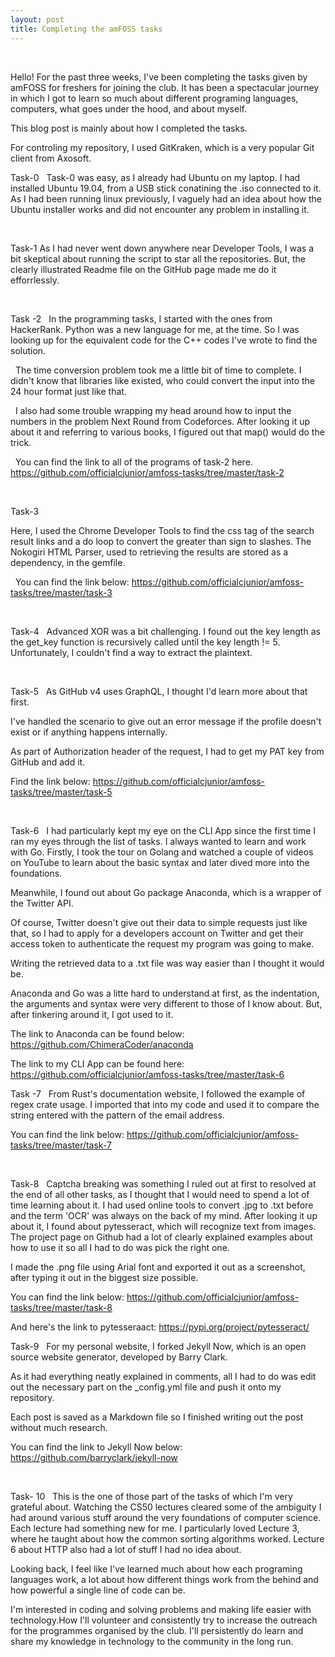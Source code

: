 ```yaml
---
layout: post 
title: Completing the amFOSS tasks
---
```

&nbsp;

Hello!
For the past three weeks, I've been completing the tasks given by amFOSS for freshers for joining the club. It has been a spectacular 
journey in which I got to learn so much about different programing languages, computers, what goes under the hood, and about myself. 
&nbsp;

This blog post is mainly about how I completed the tasks.
&nbsp;

For controling my repository, I used GitKraken, which is a very popular Git client from Axosoft.
&nbsp;

Task-0 &nbsp;
Task-0 was easy, as I already had Ubuntu on my laptop. I had installed Ubuntu 19.04, from a USB stick conatining the .iso connected to it.
As I had been running linux previously, I vaguely had an idea about how the Ubuntu installer works and did not encounter any problem in installing it.

&nbsp;

Task-1
As I had never went down anywhere near Developer Tools, I was a bit skeptical about running the script to star all the repositories. But, the clearly illustrated Readme file on the GitHub page made me do it efforrlessly.

&nbsp;

Task -2 &nbsp;
In the programming tasks, I started with the ones from HackerRank. Python was a new language for me, at the time. So I was looking up for the equivalent code for the C++ codes I've wrote to find the solution.

&nbsp;
The time conversion problem took me a little bit of time to complete. I didn't know that libraries like existed, who could convert the input into the 24 hour format just like that.

&nbsp;
I also had some trouble wrapping my head around how to input the numbers in the problem Next Round from Codeforces. After looking it up about it and referring to various books, I figured out that map() would do the trick.

&nbsp;
You can find the link to all of the programs of task-2 here.
https://github.com/officialcjunior/amfoss-tasks/tree/master/task-2

&nbsp;

Task-3 &nbsp;

Here, I used the Chrome Developer Tools to find the css tag of the search result links and a do loop to convert the greater than sign to slashes.
The Nokogiri HTML Parser, used to retrieving the results are stored as a dependency, in the gemfile.

&nbsp;
You can find the link below:
https://github.com/officialcjunior/amfoss-tasks/tree/master/task-3

&nbsp;

Task-4 &nbsp;
Advanced XOR was a bit challenging.
I found out the key length as the get_key function is recursively called until the key length != 5.
Unfortunately, I couldn't find a way to extract the plaintext. 

&nbsp;

Task-5 &nbsp;
As GitHub v4 uses GraphQL, I thought I'd learn more about that first.

I've handled the scenario to give out an error message if the profile doesn't exist or if anything happens internally.

As part of Authorization header of the request, I had to get my PAT key from GitHub and add it.

Find the link below:
https://github.com/officialcjunior/amfoss-tasks/tree/master/task-5

&nbsp;

Task-6 &nbsp;
I had particularly kept my eye on the CLI App since the first time I ran my eyes through the list of tasks. I always wanted to learn and work with Go. 
Firstly, I took the tour on Golang and watched a couple of videos on YouTube to learn about the basic syntax and later dived more into the foundations.
&nbsp;

Meanwhile, I found out about Go package Anaconda, which is a wrapper of the Twitter API.
&nbsp;

Of course, Twitter doesn't give out their data to simple requests just like that, so I had to apply for a developers account on Twitter and get their access token to authenticate the request my program was going to make.
&nbsp;

Writing the retrieved data to a .txt file was way easier than I thought it would be. 
&nbsp;

Anaconda and Go was a litte hard to understand at first, as the indentation, the arguments and syntax were very different to those of I know about. But, after tinkering around it, I got used to it.


The link to Anaconda can be found below:
https://github.com/ChimeraCoder/anaconda

The link to my CLI App can be found here:
https://github.com/officialcjunior/amfoss-tasks/tree/master/task-6
&nbsp;

Task -7 &nbsp;
From Rust's documentation website, I followed the example of regex crate usage. I imported that into my code and used it to compare the string entered with the pattern of the email address.

You can find the link below:
https://github.com/officialcjunior/amfoss-tasks/tree/master/task-7

&nbsp;

Task-8 &nbsp;
Captcha breaking was something I ruled out at first to resolved at the end of all other tasks, as I thought that I would need to spend a lot of time learning about it.
I had used online tools to convert .jpg to .txt before and the term 'OCR' was always on the back of my mind. After looking it up about it, I found about pytesseract, which will recognize text from images.
The project page on Github had a lot of clearly explained examples about how to use it so all I had to do was pick the right one.

I made the .png file using Arial font and exported it out as a screenshot, after typing it out in the biggest size possible.

You can find the link below:
https://github.com/officialcjunior/amfoss-tasks/tree/master/task-8

And here's the link to pytesseraact:
https://pypi.org/project/pytesseract/
&nbsp;

Task-9 &nbsp;
For my personal website, I forked Jekyll Now, which is an open source website generator, developed by Barry Clark.

As it had everything neatly explained in comments, all I had to do was edit out the necessary part on the _config.yml file and push it onto my repository.

Each post is saved as a Markdown file so I finished writing out the post without much research.

You can find the link to Jekyll Now below:
https://github.com/barryclark/jekyll-now

&nbsp;


Task- 10 &nbsp;
This is the one of those part of the tasks of which I'm very grateful about. Watching the CS50 lectures cleared some of the ambiguity I had around various stuff around the very foundations of computer science. Each lecture had something new for me. I particularly loved Lecture 3, where he taught about how the common sorting algorithms worked. Lecture 6 about HTTP also had a lot of stuff I had no idea about.
&nbsp;

Looking back, I feel like I've learned much about how each programing languages work, a lot about how different things work from the behind and how powerful a single line of code can be.
&nbsp;

I'm interested in coding and solving problems and making life easier with technology.How
I'll volunteer and consistently try to increase the outreach for the programmes organised by the club. I'll persistently do learn and share my knowledge in technology to the community in the long run.


